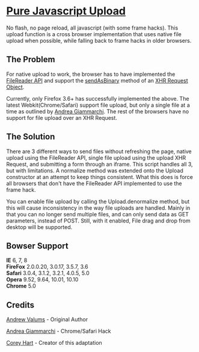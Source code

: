 [Pure Javascript Upload](http://www.codenothing.com/archives/2010/pure-javascript-upload/)
========================

No flash, no page reload, all javascript (with some frame hacks). This upload function is a cross browser implementation that
uses native file upload when possible, while falling back to frame hacks in older browsers.


The Problem
-----------
For native upload to work, the browser has to have implemented the [FileReader API](http://www.w3.org/TR/file-upload/) and support
the [sendAsBinary](https://developer.mozilla.org/en/xmlhttprequest#sendAsBinary()) method of an 
[XHR Request Object](http://www.w3.org/TR/XMLHttpRequest/).  
  
Currently, only Firefox 3.6+ has successfully implemented the above. The latest Webkit(Chrome/Safari) support file upload, but only a single file
at a time as outlined by [Andrea Giammarchi](http://webreflection.blogspot.com/2009/03/safari-4-multiple-upload-with-progress.html). The rest
of the browsers have no support for file upload over an XHR Request.


The Solution
------------
There are 3 different ways to send files without refreshing the page, native upload using the FileReader API, single file upload using
the upload XHR Request, and submitting a form through an iframe. This script handles all 3, but with limitations. A normalize method was
extended onto the Upload constructor at an attempt to keep things consistent. What this does is force all browsers that don't have the 
FileReader API implemented to use the frame hack.  

You can enable file upload by calling the Upload.denormalize method, but this will cause inconsistency in the way file uploads are handled.
Mainly in that you can no longer send multiple files, and can only send data as GET parameters, instead of POST. Still, with it enabled, File
drag and drop from desktop will be supported.  

Bowser Support
--------------

**IE** 6, 7, 8  
**FireFox** 2.0.0.20, 3.0.17, 3.5.7, 3.6  
**Safari** 3.0.4, 3.1.2, 3.2.1, 4.0.5, 5.0  
**Opera** 9.52, 9.64, 10.01, 10.10  
**Chrome** 5.0  


Credits
--------
[Andrew Valums](http://valums.com/ajax-upload/) - Original Author

[Andrea Giammarchi](http://webreflection.blogspot.com/2009/03/safari-4-multiple-upload-with-progress.html) - Chrome/Safari Hack

[Corey Hart](http://www.codenothing.com) - Creator of this adaptation
